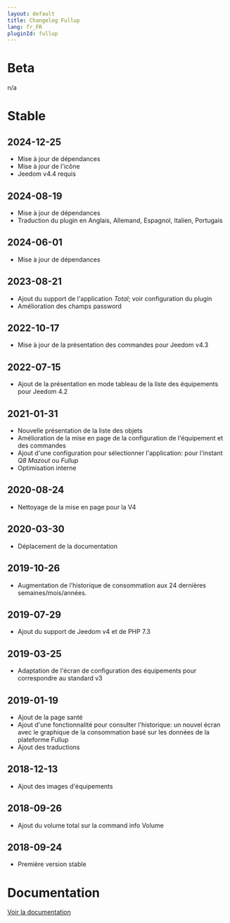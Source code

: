 ```yaml
---
layout: default
title: Changelog Fullup
lang: fr_FR
pluginId: fullup
---
```


# Beta

n/a

# Stable

## 2024-12-25

- Mise à jour de dépendances
- Mise à jour de l'icône
- Jeedom v4.4 requis

## 2024-08-19

- Mise à jour de dépendances
- Traduction du plugin en Anglais, Allemand, Espagnol, Italien, Portugais

## 2024-06-01

- Mise à jour de dépendances

## 2023-08-21

- Ajout du support de l'application *Total*; voir configuration du plugin
- Amélioration des champs password

## 2022-10-17

- Mise à jour de la présentation des commandes pour Jeedom v4.3

## 2022-07-15

- Ajout de la présentation en mode tableau de la liste des équipements pour Jeedom 4.2

## 2021-01-31

- Nouvelle présentation de la liste des objets
- Amélioration de la mise en page de la configuration de l'équipement et des commandes
- Ajout d'une configuration pour sélectionner l'application: pour l'instant *Q8 Mazout* ou *Fullup*
- Optimisation interne

## 2020-08-24

- Nettoyage de la mise en page pour la V4

## 2020-03-30

- Déplacement de la documentation

## 2019-10-26

- Augmentation de l'historique de consommation aux 24 dernières semaines/mois/années.

## 2019-07-29

- Ajout du support de Jeedom v4 et de PHP 7.3

## 2019-03-25

- Adaptation de l'écran de configuration des équipements pour correspondre au standard v3

## 2019-01-19

- Ajout de la page santé
- Ajout d'une fonctionnalité pour consulter l'historique: un nouvel écran avec le graphique de la consommation basé sur les données de la plateforme Fullup
- Ajout des traductions

## 2018-12-13

- Ajout des images d'équipements

## 2018-09-26

- Ajout du volume total sur la command info Volume

## 2018-09-24

- Première version stable

# Documentation

[Voir la documentation]({{site.baseurl}}/{{page.pluginId}}/{{page.lang}})
